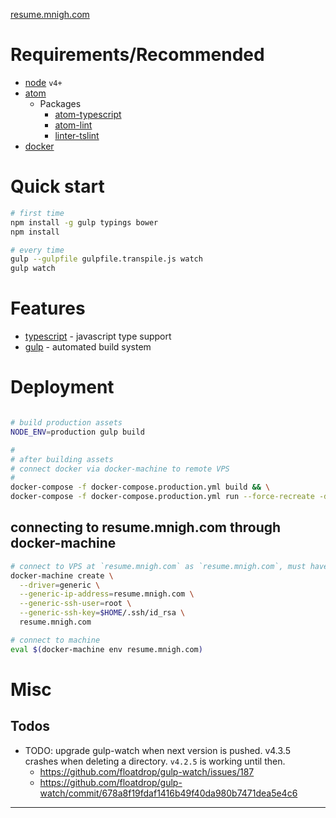 [resume.mnigh.com](http://resume.mnigh.com)

# Requirements/Recommended

 - [node] `v4+`
 - [atom]
    - Packages
      - [atom-typescript]
      - [atom-lint]
      - [linter-tslint]
 - [docker]

# Quick start

```bash
# first time
npm install -g gulp typings bower
npm install

# every time
gulp --gulpfile gulpfile.transpile.js watch
gulp watch
```

# Features

 - [typescript] - javascript type support
 - [gulp] - automated build system

# Deployment

```bash

# build production assets
NODE_ENV=production gulp build

#
# after building assets
# connect docker via docker-machine to remote VPS
#
docker-compose -f docker-compose.production.yml build && \
docker-compose -f docker-compose.production.yml run --force-recreate -d

```

## connecting to resume.mnigh.com through docker-machine

```bash
# connect to VPS at `resume.mnigh.com` as `resume.mnigh.com`, must have passwordless root access
docker-machine create \
  --driver=generic \
  --generic-ip-address=resume.mnigh.com \
  --generic-ssh-user=root \
  --generic-ssh-key=$HOME/.ssh/id_rsa \
  resume.mnigh.com

# connect to machine
eval $(docker-machine env resume.mnigh.com)

```

# Misc

## Todos

- TODO: upgrade gulp-watch when next version is pushed.  v4.3.5 crashes when deleting a directory.  `v4.2.5` is working until then.
  - https://github.com/floatdrop/gulp-watch/issues/187
  - https://github.com/floatdrop/gulp-watch/commit/678a8f19fdaf1416b49f40da980b7471dea5e4c6

---

[node]: https://nodejs.org/
[atom]: https://atom.io/
[atom-typescript]: https://atom.io/packages/atom-typescript
[gulp]: http://gulpjs.com/
[typescript]: http://www.typescriptlang.org/
[backbone]: http://backbonejs.org/
[tsd]: http://definitelytyped.org/tsd/
[tslint]: http://palantir.github.io/tslint/
[atom-lint]: https://atom.io/packages/atom-lint
[linter-tslint]: https://atom.io/packages/linter-tslint
[es5-shim]: https://github.com/es-shims/es5-shim
[webpack]: https://webpack.github.io/
[docker]: https://www.docker.com/
